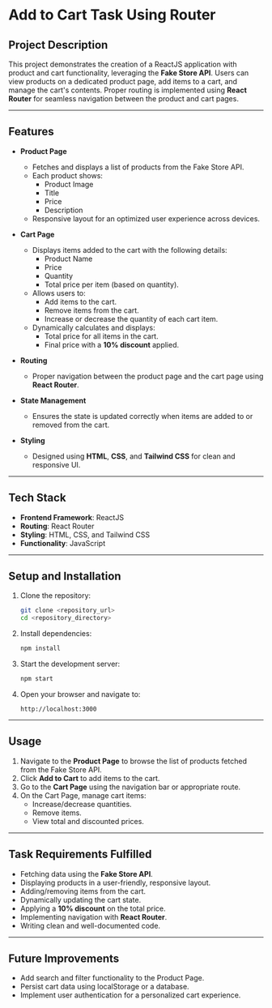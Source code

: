 # Add to Cart Task Using Router

## Project Description  
This project demonstrates the creation of a ReactJS application with product and cart functionality, leveraging the **Fake Store API**. Users can view products on a dedicated product page, add items to a cart, and manage the cart's contents. Proper routing is implemented using **React Router** for seamless navigation between the product and cart pages.

---

## Features  
- **Product Page**  
  - Fetches and displays a list of products from the Fake Store API.  
  - Each product shows:  
    - Product Image  
    - Title  
    - Price  
    - Description  
  - Responsive layout for an optimized user experience across devices.

- **Cart Page**  
  - Displays items added to the cart with the following details:  
    - Product Name  
    - Price  
    - Quantity  
    - Total price per item (based on quantity).  
  - Allows users to:  
    - Add items to the cart.  
    - Remove items from the cart.  
    - Increase or decrease the quantity of each cart item.  
  - Dynamically calculates and displays:  
    - Total price for all items in the cart.  
    - Final price with a **10% discount** applied.  

- **Routing**  
  - Proper navigation between the product page and the cart page using **React Router**.  

- **State Management**  
  - Ensures the state is updated correctly when items are added to or removed from the cart.  

- **Styling**  
  - Designed using **HTML**, **CSS**, and **Tailwind CSS** for clean and responsive UI.  

---

## Tech Stack  
- **Frontend Framework**: ReactJS  
- **Routing**: React Router  
- **Styling**: HTML, CSS, and Tailwind CSS  
- **Functionality**: JavaScript  

---

## Setup and Installation  

1. Clone the repository:  
   ```bash
   git clone <repository_url>
   cd <repository_directory>
   ```

2. Install dependencies:  
   ```bash
   npm install
   ```

3. Start the development server:  
   ```bash
   npm start
   ```

4. Open your browser and navigate to:  
   ```
   http://localhost:3000
   ```

---

## Usage  

1. Navigate to the **Product Page** to browse the list of products fetched from the Fake Store API.  
2. Click **Add to Cart** to add items to the cart.  
3. Go to the **Cart Page** using the navigation bar or appropriate route.  
4. On the Cart Page, manage cart items:  
   - Increase/decrease quantities.  
   - Remove items.  
   - View total and discounted prices.

---

## Task Requirements Fulfilled  

- Fetching data using the **Fake Store API**.  
- Displaying products in a user-friendly, responsive layout.  
- Adding/removing items from the cart.  
- Dynamically updating the cart state.  
- Applying a **10% discount** on the total price.  
- Implementing navigation with **React Router**.  
- Writing clean and well-documented code.  

---

## Future Improvements  

- Add search and filter functionality to the Product Page.  
- Persist cart data using localStorage or a database.  
- Implement user authentication for a personalized cart experience.  
